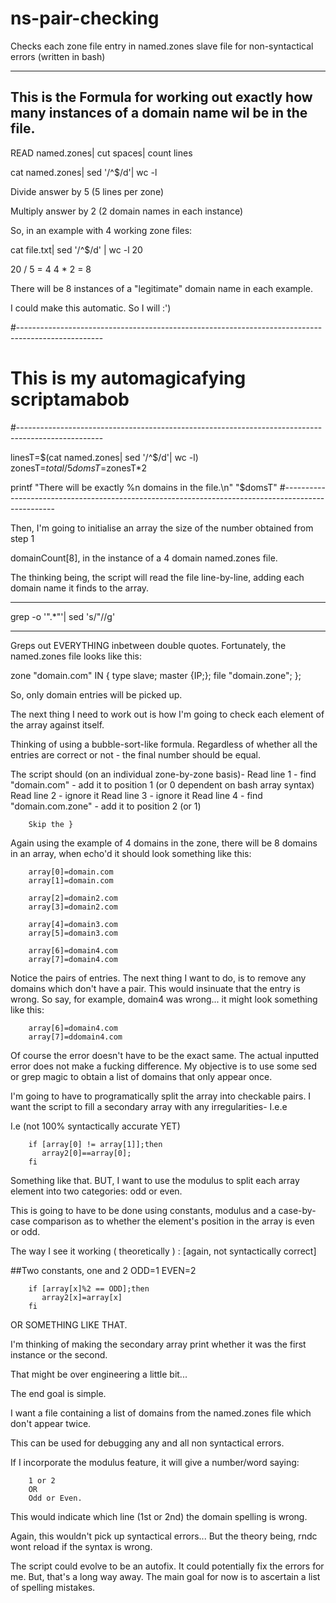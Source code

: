 # ns-pair-checking
Checks each zone file entry in named.zones slave file for non-syntactical errors (written in bash)

---------------------------------------------------------------------------------------------------
This is the Formula for working out exactly how many instances of a domain name wil be in the file.
---------------------------------------------------------------------------------------------------

READ named.zones| cut spaces| count lines

cat named.zones| sed '/^$/d'| wc -l


Divide answer by 5 (5 lines per zone)

Multiply answer by 2 (2 domain names in each instance)


So, in an example with 4 working zone files:

cat file.txt| sed '/^$/d' | wc -l
20

20 / 5 = 4
4 * 2 =  8

There will be 8 instances of a "legitimate" domain name in each example.


I could make this automatic. So I will :')

#---------------------------------------------------------------------------------------------------
# This is my automagicafying scriptamabob
#---------------------------------------------------------------------------------------------------

linesT=$(cat named.zones| sed '/^$/d'| wc -l)
zonesT=$total/5
domsT=$zonesT*2

printf "There will be exactly %n domains in the file.\n" "$domsT"
#---------------------------------------------------------------------------------------------------

Then, I'm going to initialise an array the size of the number obtained from step 1

domainCount[8], in the instance of a 4 domain named.zones file.

The thinking being, the script will read the file line-by-line, adding each domain name it finds to the array.

-----------------------------

grep -o '".*"'| sed 's/"//g'

-----------------------------

Greps out EVERYTHING inbetween double quotes.
Fortunately, the named.zones file looks like this:

zone "domain.com" IN {
        type slave;
        master {IP;};
        file "domain.zone";
};


So, only domain entries will be picked up.


The next thing I need to work out is how I'm going to check each element of the array against itself.

Thinking of using a bubble-sort-like formula. Regardless of whether all the entries are correct or not - the final number should be equal.

The script should (on an individual zone-by-zone basis)-
        Read line 1 - find "domain.com" - add it to position 1 (or 0 dependent on bash array syntax)
        Read line 2 - ignore it
        Read line 3 - ignore it
        Read line 4 - find "domain.com.zone" - add it to position 2 (or 1)

        Skip the }


Again using the example of 4 domains in the zone, there will be 8 domains in an array, when echo'd it should look something like this:

        array[0]=domain.com
        array[1]=domain.com

        array[2]=domain2.com
        array[3]=domain2.com

        array[4]=domain3.com
        array[5]=domain3.com

        array[6]=domain4.com
        array[7]=domain4.com

Notice the pairs of entries. The next thing I want to do, is to remove any domains which don't have a pair. This would insinuate that the entry is wrong.
So say, for example, domain4 was wrong... it might look something like this:

        array[6]=domain4.com
        array[7]=ddomain4.com

Of course the error doesn't have to be the exact same. The actual inputted error does not make a fucking difference.
My objective is to use some sed or grep magic to obtain a list of domains that only appear once.

I'm going to have to programatically split the array into checkable pairs.
I want the script to fill a secondary array with any irregularities- I.e.e

I.e (not 100% syntactically accurate YET)

        if [array[0] != array[1]];then
           array2[0]==array[0];
        fi

Something like that. BUT, I want to use the modulus to split each array element into two categories: odd or even.

This is going to have to be done using constants, modulus and a case-by-case comparison as to whether the element's position in the array is even or odd.

The way I see it working ( theoretically ) :
[again, not syntactically correct]

##Two constants, one and 2
         ODD=1
        EVEN=2

        if [array[x]%2 == ODD];then
           array2[x]=array[x]
        fi

OR SOMETHING LIKE THAT.

I'm thinking of making the secondary array print whether it was the first instance or the second.

That might be over engineering a little bit...

The end goal is simple.

I want a file containing a list of domains from the named.zones file which don't appear twice.

This can be used for debugging any and all non syntactical errors.


If I incorporate the modulus feature, it will give a number/word saying:

        1 or 2
        OR
        Odd or Even.

This would indicate which line (1st or 2nd) the domain spelling is wrong.

Again, this wouldn't pick up syntactical errors... But the theory being, rndc wont reload if the syntax is wrong.

The script could evolve to be an autofix. It could potentially fix the errors for me.
But, that's a long way away. The main goal for now is to ascertain a list of spelling mistakes.




